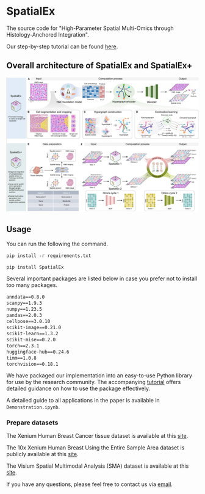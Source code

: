 # SpatialEx
The source code for "High-Parameter Spatial Multi-Omics through Histology-Anchored Integration".

Our step-by-step tutorial can be found [here](https://spatialex-tutorials.readthedocs.io/en/latest).

## Overall architecture of SpatialEx and SpatialEx+
![](https://github.com/KEAML-JLU/SpatialEx/blob/main/figure.jpg)
## Usage
You can run the following the command.

```
pip install -r requirements.txt
```

```
pip install SpatialEx
```
Several important packages are listed below in case you prefer not to install too many packages.
```
anndata==0.8.0
scanpy==1.9.3
numpy==1.23.5
pandas==2.0.3
cellpose==3.0.10
scikit-image==0.21.0
scikit-learn==1.3.2
scikit-mise==0.2.0
torch==2.3.1
huggingface-hub==0.24.6
timm==1.0.8
torchvision==0.18.1
```

We have packaged our implementation into an easy-to-use Python library for use by the research community. The accompanying [tutorial](https://spatialex-tutorials.readthedocs.io/en/latest/Installation.html) offers detailed guidance on how to use the package effectively.

A detailed guide to all applications in the paper is available in ```Demonstration.ipynb```.

### Prepare datasets
The Xenium Human Breast Cancer tissue dataset is available at this [site](https://www.10xgenomics.com/products/xenium-in-situ/human-breast-dataset-explorer).

The 10x Xenium Human Breast Using the Entire Sample Area dataset is publicly available at this [site](https://www.10xgenomics.com/datasets/ffpe-human-breast-using-the-entire-sample-area-1-standard). 

The Visium Spatial Multimodal Analysis (SMA) dataset is available at this [site](https://data.mendeley.com/datasets/w7nw4km7xd/1).



If you have any questions, please feel free to contact us via [email](yonghao20@mails.jlu.edu.cn).
